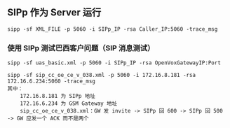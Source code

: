 ## SIPp 作为 Server 运行

	sipp -sf XML_FILE -p 5060 -i SIPp_IP -rsa Caller_IP:5060 -trace_msg

### 使用 SIPp 测试巴西客户问题（SIP 消息测试）

	sipp -sf uas_basic.xml -p 5060 -i SIPp_IP -rsa OpenVoxGatewayIP:Port

	sipp -sf sip_cc_oe_ce_v_038.xml -p 5060 -i 172.16.8.181 -rsa 172.16.6.234:5060 -trace_msg
	其中：
		172.16.8.181 为 SIPp 地址
		172.16.6.234 为 GSM Gateway 地址
		sip_cc_oe_ce_v_038.xml：GW 发 invite -> SIPp 回 600 -> SIPp 回 500 -> GW 应发一个 ACK 而不是两个